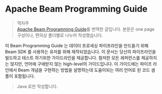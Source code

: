 # Apache Beam Programming Guide

> 역자주  
> [Apache Beam Programming Guide](https://beam.apache.org/documentation/programming-guide/#overview)를 번역한 글입니다. 본문은 one page 구성이나, 편의상 폴더별로 나누어 작성했습니다.

이 Beam Programming Guide 는 데이터 프로세싱 파이프라인을 만드들기 위해 Beam SDK 를 사용하는 유저를 위해 제작되었습니다. 이 문서는 당신의 파이프라인을 빌드하고 테스트 하기위한 가이드라인을 제공합니다. 철저한 모든 레퍼런스를 제공하지는 않지만, 언어에 구애받지 않는 high-level의 가이드입니다. 이 가이드에는 파이프 라인에서 Beam 개념을 구현하는 방법을 설명하는데 도움이되는 여러 언어로 된 코드 샘플이 포함됩니다.

> Java 로만 작성합니다.
